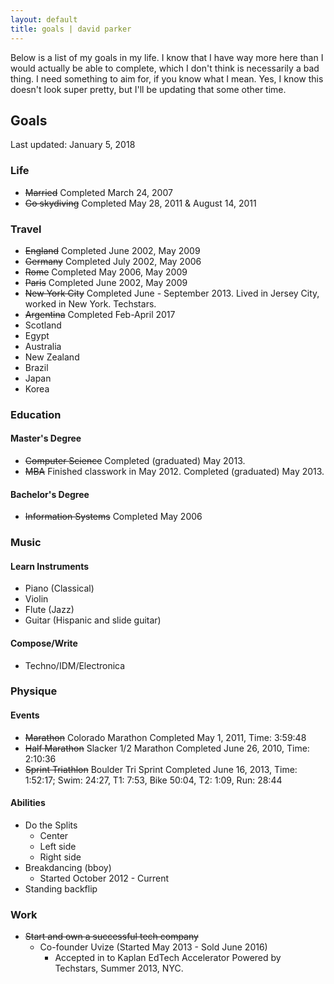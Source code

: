 ```yaml
---
layout: default
title: goals | david parker
---
```

Below is a list of my goals in my life.  I know that I have way more here than I would actually be able to complete, which I don't think is necessarily a bad thing.  I need something to aim for, if you know what I mean.  Yes, I know this doesn't look super pretty, but I'll be updating that some other time.

## Goals

Last updated: January 5, 2018

### Life

* ~~Married~~ Completed March 24, 2007
* ~~Go skydiving~~ Completed May 28, 2011 & August 14, 2011

### Travel

* ~~England~~ Completed June 2002, May 2009
* ~~Germany~~ Completed July 2002, May 2006
* ~~Rome~~ Completed May 2006, May 2009
* ~~Paris~~ Completed June 2002, May 2009
* ~~New York City~~ Completed June - September 2013. Lived in Jersey City, worked in New York. Techstars.
* ~~Argentina~~ Completed Feb-April 2017
* Scotland
* Egypt
* Australia
* New Zealand
* Brazil
* Japan
* Korea

### Education

#### Master's Degree

* ~~Computer Science~~ Completed (graduated) May 2013.
* ~~MBA~~ Finished classwork in May 2012. Completed (graduated) May 2013.

#### Bachelor's Degree

* ~~Information Systems~~ Completed May 2006

### Music

#### Learn Instruments

* Piano (Classical)
* Violin
* Flute (Jazz)
* Guitar (Hispanic and slide guitar)

#### Compose/Write

* Techno/IDM/Electronica

### Physique

#### Events

* ~~Marathon~~ Colorado Marathon Completed May 1, 2011, Time: 3:59:48
* ~~Half Marathon~~ Slacker 1/2 Marathon Completed June 26, 2010, Time: 2:10:36
* ~~Sprint Triathlon~~ Boulder Tri Sprint Completed June 16, 2013, Time: 1:52:17; Swim: 24:27, T1: 7:53, Bike 50:04, T2: 1:09, Run: 28:44

#### Abilities

* Do the Splits
  * Center
  * Left side
  * Right side
* Breakdancing (bboy)
  * Started October 2012 - Current
* Standing backflip

### Work

* ~~Start and own a successful tech company~~
  * Co-founder Uvize (Started May 2013 - Sold June 2016)
    * Accepted in to Kaplan EdTech Accelerator Powered by Techstars, Summer 2013, NYC.